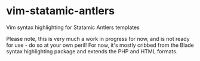 # vim-statamic-antlers
Vim syntax highlighting for Statamic Antlers templates

Please note, this is very much a work in progress for now, and is not ready for use - do so at your own peril! For now, it's mostly cribbed from the Blade syntax highlighting package and extends the PHP and HTML formats.

